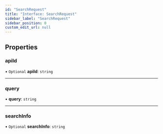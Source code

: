 ```yaml
---
id: "SearchRequest"
title: "Interface: SearchRequest"
sidebar_label: "SearchRequest"
sidebar_position: 0
custom_edit_url: null
---
```


## Properties

### apiId

• `Optional` **apiId**: `string`

___

### query

• **query**: `string`

___

### searchInfo

• `Optional` **searchInfo**: `string`
